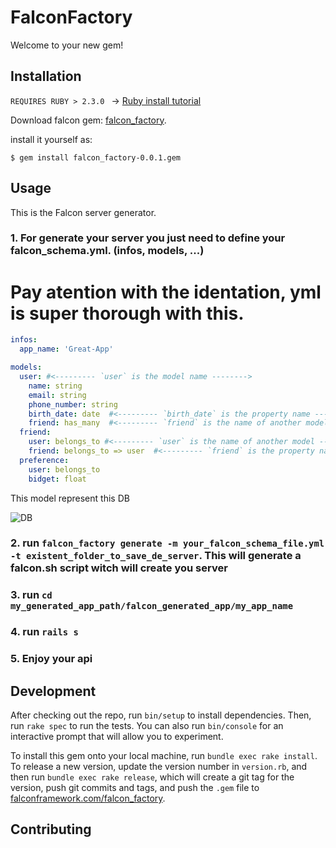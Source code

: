 # FalconFactory

Welcome to your new gem!

## Installation

`REQUIRES RUBY > 2.3.0 ` -> [Ruby install tutorial](https://gorails.com/setup/ubuntu/16.04)


Download falcon gem: [falcon_factory](https://www.dropbox.com/sh/4gi6eceh57xbg5d/AADvn72mgskCpZ2X_6dgOCVPa?dl=0).

install it yourself as:

    $ gem install falcon_factory-0.0.1.gem

## Usage

This is the Falcon server generator.

###  1. For generate your server you just need to define your falcon_schema.yml. (infos, models, ...)

# Pay atention with the identation, yml is super thorough with this.

``` yml 
infos:
  app_name: 'Great-App' 

models:
  user: #<--------- `user` is the model name -------->
    name: string
    email: string
    phone_number: string
    birth_date: date  #<--------- `birth_date` is the property name --------> `date` is the property type. 
    friend: has_many  #<--------- `friend` is the name of another model --------> `has_many` is the name of the relation point
  friend:
    user: belongs_to #<--------- `user` is the name of another model --------> `belongs_to` is the name of the relation point
    friend: belongs_to => user  #<--------- `friend` is the property name --------> `belongs_to` is the name of the relation point --------> `user` is the relation destination model
  preference:
    user: belongs_to
    bidget: float
```
This model represent this DB 

![DB](https://gitlab.com/FalconTeam/artefatos/raw/master/Desenho_de_Software/server_factory_sample.png)


###  2. run `falcon_factory generate -m your_falcon_schema_file.yml -t existent_folder_to_save_de_server`. This will generate a falcon.sh script witch will create you server
###  3. run `cd my_generated_app_path/falcon_generated_app/my_app_name`
###  4. run `rails s`

###  5. Enjoy your api

## Development

After checking out the repo, run `bin/setup` to install dependencies. Then, run `rake spec` to run the tests. You can also run `bin/console` for an interactive prompt that will allow you to experiment.

To install this gem onto your local machine, run `bundle exec rake install`. To release a new version, update the version number in `version.rb`, and then run `bundle exec rake release`, which will create a git tag for the version, push git commits and tags, and push the `.gem` file to [falconframework.com/falcon_factory](https://falconframework.com/falcon_factory).

## Contributing
